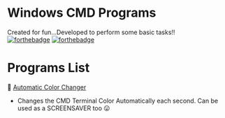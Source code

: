 # Windows CMD Programs
Created for fun...Developed to perform some basic tasks!! <br>
[![forthebadge](https://forthebadge.com/images/badges/built-with-love.svg)](#)
[![forthebadge](https://forthebadge.com/images/badges/makes-people-smile.svg)](#)

# Programs List
🎀 [Automatic Color Changer](/ColorChanger.bat "Google's Homepage") 
+ Changes the CMD Terminal Color Automatically each second. Can be used as a SCREENSAVER too 😛
